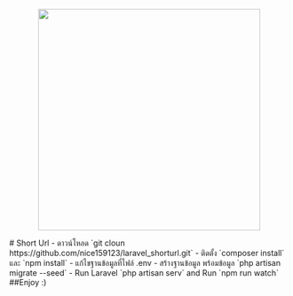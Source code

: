 <p align="center"><img src="https://res.cloudinary.com/dtfbvvkyp/image/upload/v1566331377/laravel-logolockup-cmyk-red.svg" width="400"></p>  
# Short Url
- ดาวน์โหลด `git cloun https://github.com/nice159123/laravel_shorturl.git`  
- ติดตั้ง `composer install` และ `npm install`  
- แก้ไขฐานข้อมูลที่ไฟล์ .env   
- สร้างฐานข้อมูล พร้อมข้อมูล `php artisan migrate --seed`  
- Run Laravel `php artisan serv` and Run `npm run watch`  
##Enjoy :)  
